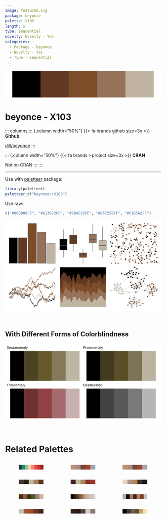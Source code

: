 ```yaml
---
image: featured.svg
package: beyonce
palette: X103
length: 5
type: sequential
novelty: Novelty - Yes
categories:
  - Package - beyonce
  - Novelty - Yes
  - Type - sequential
---
```


![](featured.svg)

# beyonce - X103 

::: columns
::: {.column width="50%"}
{{< fa brands github size=3x >}}
**Github**

[dill/beyonce](https://github.com/dill/beyonce)
:::

::: {.column width="50%"}
{{< fa brands r-project size=3x >}}
**CRAN**

Not on CRAN
:::
:::

<hr> 

Use with [paletteer](https://emilhvitfeldt.github.io/paletteer/) package:

```r
library(paletteer)
paletteer_d("beyonce::X103")
```

Use raw:

```r
c("#000000FF", "#613922FF", "#7D4C29FF", "#96725BFF", "#C1B5A2FF")
``` 

![](examples.png) 

  <br>
  
  ## With Different Forms of Colorblindness
  
  ![](colorblind.svg) 

<br>

# Related Palettes

<div class="list" style="display: grid; grid-template-columns: auto auto auto;"> <figure class="figure">
<a href="../../awtools/a_palette/"> <img src="../../awtools/a_palette/featured.svg" style="width: 100%;" class="figure-img"></a>
</figure> <figure class="figure">
<a href="../../ButterflyColors/hamadryas_feronia/"> <img src="../../ButterflyColors/hamadryas_feronia/featured.svg" style="width: 100%;" class="figure-img"></a>
</figure> <figure class="figure">
<a href="../../ButterflyColors/hamadryas_feronia/"> <img src="../../ButterflyColors/hamadryas_feronia/featured.svg" style="width: 100%;" class="figure-img"></a>
</figure> <figure class="figure">
<a href="../../lisa/DiegoVelazquez/"> <img src="../../lisa/DiegoVelazquez/featured.svg" style="width: 100%;" class="figure-img"></a>
</figure> <figure class="figure">
<a href="../../lisa/BarnettNewman/"> <img src="../../lisa/BarnettNewman/featured.svg" style="width: 100%;" class="figure-img"></a>
</figure> <figure class="figure">
<a href="../../wesanderson/IsleofDogs2/"> <img src="../../wesanderson/IsleofDogs2/featured.svg" style="width: 100%;" class="figure-img"></a>
</figure> <figure class="figure">
<a href="../../colRoz/desert_flood/"> <img src="../../colRoz/desert_flood/featured.svg" style="width: 100%;" class="figure-img"></a>
</figure> <figure class="figure">
<a href="../../trekcolors/terran/"> <img src="../../trekcolors/terran/featured.svg" style="width: 100%;" class="figure-img"></a>
</figure> <figure class="figure">
<a href="../../dutchmasters/anatomy/"> <img src="../../dutchmasters/anatomy/featured.svg" style="width: 100%;" class="figure-img"></a>
</figure> <figure class="figure">
<a href="../../ButterflyColors/danaus_erippus/"> <img src="../../ButterflyColors/danaus_erippus/featured.svg" style="width: 100%;" class="figure-img"></a>
</figure> <figure class="figure">
<a href="../../colRoz/kimberley/"> <img src="../../colRoz/kimberley/featured.svg" style="width: 100%;" class="figure-img"></a>
</figure> <figure class="figure">
<a href="../../colRoz/p_breviceps/"> <img src="../../colRoz/p_breviceps/featured.svg" style="width: 100%;" class="figure-img"></a>
</figure> 
</div>

